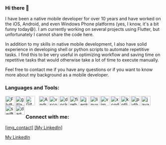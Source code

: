 ### Hi there 👋

I have been a native mobile developer for over 10 years and have worked on the iOS, Android, and even Windows Phone platforms (yes, I know, it's a bit funny today😄). I am currently working on several projects using Flutter, but unfortunately I cannot share the code here.

In addition to my skills in native mobile development, I also have solid experience in developing shell or python scripts to automate repetitive tasks. I find this to be very useful in optimizing workflow and saving time on repetitive tasks that would otherwise take a lot of time to execute manually.

Feel free to contact me if you have any questions or if you want to know more about my background as a mobile developer.

### Languages and Tools:

<img align="left" alt="Flutter" width="30px" src="https://cdn.jsdelivr.net/gh/devicons/devicon/icons/flutter/flutter-original.svg" />
<img align="left" alt="gitlab" width="30px" src="https://cdn.jsdelivr.net/gh/devicons/devicon/icons/gitlab/gitlab-original.svg" />
<img align="left" alt="Git" width="30px" src="https://cdn.jsdelivr.net/gh/devicons/devicon/icons/git/git-original.svg" style="padding-right:10px;" />
<img align="left" alt="Android" width="30px" src="https://cdn.jsdelivr.net/gh/devicons/devicon/icons/android/android-original.svg"/>
<img img align="left" alt="vscode" width="30px" src="https://cdn.jsdelivr.net/gh/devicons/devicon/icons/vscode/vscode-original.svg" />
<img img align="left" alt="docker" width="30px" src="https://cdn.jsdelivr.net/gh/devicons/devicon/icons/docker/docker-original.svg" />
<img img align="left" alt="firebase" width="30px" src="https://cdn.jsdelivr.net/gh/devicons/devicon/icons/firebase/firebase-plain.svg" />
<img img align="left" alt="jenkins" width="30px" src="https://cdn.jsdelivr.net/gh/devicons/devicon/icons/jenkins/jenkins-original.svg" />
<img img align="left" alt="linux" width="30px" src="https://cdn.jsdelivr.net/gh/devicons/devicon/icons/linux/linux-original.svg" />
<img img align="left" alt="vim" width="30px" src="https://cdn.jsdelivr.net/gh/devicons/devicon/icons/vim/vim-original.svg" />
<img img align="left" alt="xcode" width="30px" src="https://cdn.jsdelivr.net/gh/devicons/devicon/icons/xcode/xcode-original.svg" />
<img align="left" alt="kotlin" width="30px" src="https://cdn.jsdelivr.net/gh/devicons/devicon/icons/kotlin/kotlin-original.svg" />
<img img align="left" alt="python" width="30px" src="https://cdn.jsdelivr.net/gh/devicons/devicon/icons/python/python-original.svg" />
<img img align="left" alt="java" width="30px" src="https://cdn.jsdelivr.net/gh/devicons/devicon/icons/java/java-original.svg" />
<img img align="left" alt="swift" width="30px" src="https://cdn.jsdelivr.net/gh/devicons/devicon/icons/swift/swift-original.svg" />
<img img align="left" alt="dart" width="30px" src="https://cdn.jsdelivr.net/gh/devicons/devicon/icons/dart/dart-original.svg" />
<br />
<br />

### Connect with me:

[[img_contact]](https://mikecodeur.com#gh-dark-mode-only)
[[My LinkedIn]](www.linkedin.com/in/bouziane-h#gh-dark-mode-only)


[My LinkedIn](www.linkedin.com/in/bouziane-h)

          
          

<!--
**bouziane/bouziane** is a ✨ _special_ ✨ repository because its `README.md` (this file) appears on your GitHub profile.

Here are some ideas to get you started:

- 🔭 I’m currently working on ...
- 🌱 I’m currently learning ...
- 👯 I’m looking to collaborate on ...
- 🤔 I’m looking for help with ...
- 💬 Ask me about ...
- 📫 How to reach me: ...
- 😄 Pronouns: ...
- ⚡ Fun fact: ...
-->
